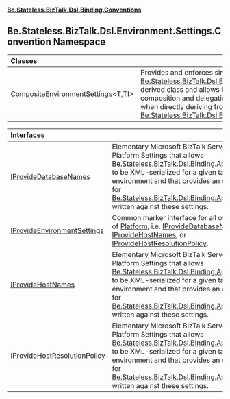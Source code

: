#### [Be.Stateless.BizTalk.Dsl.Binding.Conventions](README.md 'README')

## Be.Stateless.BizTalk.Dsl.Environment.Settings.Convention Namespace

| Classes | |
| :--- | :--- |
| [CompositeEnvironmentSettings&lt;T,TI&gt;](CompositeEnvironmentSettings_T,TI_.md 'Be.Stateless.BizTalk.Dsl.Environment.Settings.Convention.CompositeEnvironmentSettings<T,TI>') | Provides and enforces singleton instantiation and access to an [Be.Stateless.BizTalk.Dsl.Environment.Settings.IEnvironmentSettings](https://docs.microsoft.com/en-us/dotnet/api/Be.Stateless.BizTalk.Dsl.Environment.Settings.IEnvironmentSettings 'Be.Stateless.BizTalk.Dsl.Environment.Settings.IEnvironmentSettings')-derived class and allows for settings to be overridden by [TI](CompositeEnvironmentSettings_T,TI_.md#Be.Stateless.BizTalk.Dsl.Environment.Settings.Convention.CompositeEnvironmentSettings_T,TI_.TI 'Be.Stateless.BizTalk.Dsl.Environment.Settings.Convention.CompositeEnvironmentSettings<T,TI>.TI') through composition and delegation instead of inheritance as it is the case when directly deriving from [Be.Stateless.BizTalk.Dsl.Environment.Settings.EnvironmentSettings&lt;&gt;](https://docs.microsoft.com/en-us/dotnet/api/Be.Stateless.BizTalk.Dsl.Environment.Settings.EnvironmentSettings-1 'Be.Stateless.BizTalk.Dsl.Environment.Settings.EnvironmentSettings`1'). |

| Interfaces | |
| :--- | :--- |
| [IProvideDatabaseNames](IProvideDatabaseNames.md 'Be.Stateless.BizTalk.Dsl.Environment.Settings.Convention.IProvideDatabaseNames') | Elementary Microsoft BizTalk Server's Database Platform Settings that allows [Be.Stateless.BizTalk.Dsl.Binding.ApplicationBinding](https://docs.microsoft.com/en-us/dotnet/api/Be.Stateless.BizTalk.Dsl.Binding.ApplicationBinding 'Be.Stateless.BizTalk.Dsl.Binding.ApplicationBinding') to be XML-serialized for a given target deployment environment and that provides an overriding point for [Be.Stateless.BizTalk.Dsl.Binding.ApplicationBinding](https://docs.microsoft.com/en-us/dotnet/api/Be.Stateless.BizTalk.Dsl.Binding.ApplicationBinding 'Be.Stateless.BizTalk.Dsl.Binding.ApplicationBinding') written against these settings. |
| [IProvideEnvironmentSettings](IProvideEnvironmentSettings.md 'Be.Stateless.BizTalk.Dsl.Environment.Settings.Convention.IProvideEnvironmentSettings') | Common marker interface for all overridable traits of [Platform](Platform.md 'Be.Stateless.BizTalk.Factory.Platform'), i.e. [IProvideDatabaseNames](IProvideDatabaseNames.md 'Be.Stateless.BizTalk.Dsl.Environment.Settings.Convention.IProvideDatabaseNames'), [IProvideHostNames](IProvideHostNames.md 'Be.Stateless.BizTalk.Dsl.Environment.Settings.Convention.IProvideHostNames'), or [IProvideHostResolutionPolicy](IProvideHostResolutionPolicy.md 'Be.Stateless.BizTalk.Dsl.Environment.Settings.Convention.IProvideHostResolutionPolicy'). |
| [IProvideHostNames](IProvideHostNames.md 'Be.Stateless.BizTalk.Dsl.Environment.Settings.Convention.IProvideHostNames') | Elementary Microsoft BizTalk Server's Host Platform Settings that allows [Be.Stateless.BizTalk.Dsl.Binding.ApplicationBinding](https://docs.microsoft.com/en-us/dotnet/api/Be.Stateless.BizTalk.Dsl.Binding.ApplicationBinding 'Be.Stateless.BizTalk.Dsl.Binding.ApplicationBinding') to be XML-serialized for a given target deployment environment and that provides an overriding point for [Be.Stateless.BizTalk.Dsl.Binding.ApplicationBinding](https://docs.microsoft.com/en-us/dotnet/api/Be.Stateless.BizTalk.Dsl.Binding.ApplicationBinding 'Be.Stateless.BizTalk.Dsl.Binding.ApplicationBinding') written against these settings. |
| [IProvideHostResolutionPolicy](IProvideHostResolutionPolicy.md 'Be.Stateless.BizTalk.Dsl.Environment.Settings.Convention.IProvideHostResolutionPolicy') | Elementary Microsoft BizTalk Server's Host Platform Settings that allows [Be.Stateless.BizTalk.Dsl.Binding.ApplicationBinding](https://docs.microsoft.com/en-us/dotnet/api/Be.Stateless.BizTalk.Dsl.Binding.ApplicationBinding 'Be.Stateless.BizTalk.Dsl.Binding.ApplicationBinding') to be XML-serialized for a given target deployment environment and that provides an overriding point for [Be.Stateless.BizTalk.Dsl.Binding.ApplicationBinding](https://docs.microsoft.com/en-us/dotnet/api/Be.Stateless.BizTalk.Dsl.Binding.ApplicationBinding 'Be.Stateless.BizTalk.Dsl.Binding.ApplicationBinding') written against these settings. |
